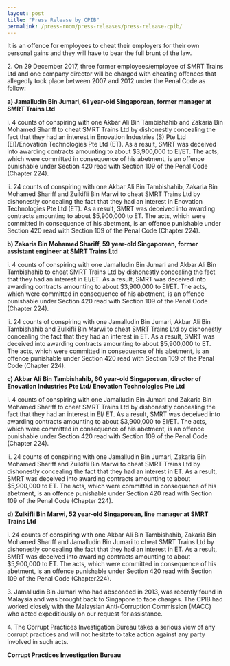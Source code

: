 ```yaml
---
layout: post
title: "Press Release by CPIB"
permalink: /press-room/press-releases/press-release-cpib/
---
```

It is an offence for employees to cheat their employers for their own personal gains and they will have to bear the full brunt of the law.

2\.           On 29 December 2017, three former employees/employee of SMRT Trains Ltd and one company director will be charged with cheating offences that allegedly took place between 2007 and 2012 under the Penal Code as follow:

**a) Jamalludin Bin Jumari, 61 year-old Singaporean, former manager at SMRT Trains Ltd**

i. 4 counts of conspiring with one Akbar Ali Bin Tambishahib and Zakaria Bin Mohamed Shariff to cheat SMRT Trains Ltd by dishonestly concealing the fact that they had an interest in Enovation Industries (S) Pte Ltd (EI)/Enovation Technologies Pte Ltd (ET). As a result, SMRT was deceived into awarding contracts amounting to about $3,900,000 to EI/ET. The acts, which were committed in consequence of his abetment, is an offence punishable under Section 420 read with Section 109 of the Penal Code (Chapter 224).
 
ii. 24 counts of conspiring with one Akbar Ali Bin Tambishahib, Zakaria Bin Mohamed Shariff and Zulkifli Bin Marwi to cheat SMRT Trains Ltd by dishonestly concealing the fact that they had an interest in Enovation Technologies Pte Ltd (ET). As a result, SMRT was deceived into awarding contracts amounting to about $5,900,000 to ET. The acts, which were committed in consequence of his abetment, is an offence punishable under Section 420 read with Section 109 of the Penal Code (Chapter 224).

**b) Zakaria Bin Mohamed Shariff, 59 year-old Singaporean, former assistant engineer at SMRT Trains Ltd**

i. 4 counts of conspiring with one Jamalludin Bin Jumari and Akbar Ali Bin Tambishahib to cheat SMRT Trains Ltd by dishonestly concealing the fact that they had an interest in EI/ET. As a result, SMRT was deceived into awarding contracts amounting to about $3,900,000 to EI/ET. The acts, which were committed in consequence of his abetment, is an offence punishable under Section 420 read with Section 109 of the Penal Code (Chapter 224).
 
ii. 24 counts of conspiring with one Jamalludin Bin Jumari, Akbar Ali Bin Tambishahib and Zulkifli Bin Marwi to cheat SMRT Trains Ltd by dishonestly concealing the fact that they had an interest in ET. As a result, SMRT was deceived into awarding contracts amounting to about $5,900,000 to ET. The acts, which were committed in consequence of his abetment, is an offence punishable under Section 420 read with Section 109 of the Penal Code (Chapter 224).

**c) Akbar Ali Bin Tambishahib, 60 year-old Singaporean, director of Enovation Industries Pte Ltd/ Enovation Technologies Pte Ltd**

i. 4 counts of conspiring with one Jamalludin Bin Jumari and Zakaria Bin Mohamed Shariff to cheat SMRT Trains Ltd by dishonestly concealing the fact that they had an interest in EI/ ET. As a result, SMRT was deceived into awarding contracts amounting to about $3,900,000 to EI/ET. The acts, which were committed in consequence of his abetment, is an offence punishable under Section 420 read with Section 109 of the Penal Code (Chapter 224).
 
ii. 24 counts of conspiring with one Jamalludin Bin Jumari, Zakaria Bin Mohamed Shariff and Zulkifli Bin Marwi to cheat SMRT Trains Ltd by dishonestly concealing the fact that they had an interest in ET. As a result, SMRT was deceived into awarding contracts amounting to about $5,900,000 to ET. The acts, which were committed in consequence of his abetment, is an offence punishable under Section 420 read with Section 109 of the Penal Code (Chapter 224).

**d) Zulkifli Bin Marwi, 52 year-old Singaporean, line manager at SMRT Trains Ltd**

i. 24 counts of conspiring with one Akbar Ali Bin Tambishahib, Zakaria Bin Mohamed Shariff and Jamalludin Bin Jumari to cheat SMRT Trains Ltd by dishonestly concealing the fact that they had an interest in ET. As a result, SMRT was deceived into awarding contracts amounting to about $5,900,000 to ET. The acts, which were committed in consequence of his abetment, is an offence punishable under Section 420 read with Section 109 of the Penal Code (Chapter224).

3\.           Jamalludin Bin Jumari who had absconded in 2013, was recently found in Malaysia and was brought back to Singapore to face charges. The CPIB had worked closely with the Malaysian Anti-Corruption Commission (MACC) who acted expeditiously on our request for assistance.

4\.            The Corrupt Practices Investigation Bureau takes a serious view of any corrupt practices and will not hesitate to take action against any party involved in such acts.

**Corrupt Practices Investigation Bureau**
